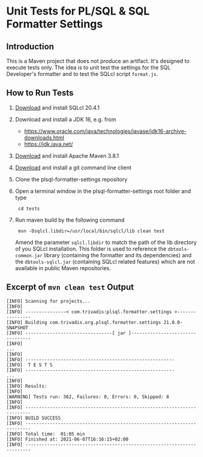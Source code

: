 # Unit Tests for PL/SQL & SQL Formatter Settings

## Introduction

This is a Maven project that does not produce an artifact. It's designed to execute tests only. The idea is to unit test the settings for the SQL Developer's formatter and to test the SQLcl script `format.js`.

## How to Run Tests

1. [Download](https://www.oracle.com/tools/downloads/sqlcl-downloads.html) and install SQLcl 20.4.1
2. Download and install a JDK 16, e.g. from
   - https://www.oracle.com/java/technologies/javase/jdk16-archive-downloads.html
   - https://jdk.java.net/
3. [Download](https://maven.apache.org/download.cgi) and install Apache Maven 3.8.1
4. [Download](https://git-scm.com/downloads) and install a git command line client
5. Clone the plsql-formatter-settings repository
6. Open a terminal window in the plsql-formatter-settings root folder and type

		cd tests

6. Run maven build by the following command

		mvn -Dsqlcl.libdir=/usr/local/bin/sqlcl/lib clean test

	Amend the parameter `sqlcl.libdir` to match the path of the lib directory of you SQLcl installation. This folder is used to reference the `dbtools-common.jar` library (containing the formatter and its dependencies) and the `dbtools-sqlcl.jar` (containing SQLcl related features) which are not available in public Maven repositories.

## Excerpt of `mvn clean test` Output

```
[INFO] Scanning for projects...
[INFO] 
[INFO] ---------------< com.trivadis:plsql.formatter.settings >----------------
[INFO] Building com.trivadis.org.plsql.formatter.settings 21.0.0-SNAPSHOT
[INFO] --------------------------------[ jar ]---------------------------------
[INFO]  
...
[INFO] 
[INFO] -------------------------------------------------------
[INFO]  T E S T S
[INFO] -------------------------------------------------------
...
[INFO] 
[INFO] Results:
[INFO] 
[WARNING] Tests run: 362, Failures: 0, Errors: 0, Skipped: 8
[INFO] 
[INFO] ------------------------------------------------------------------------
[INFO] BUILD SUCCESS
[INFO] ------------------------------------------------------------------------
[INFO] Total time:  01:05 min
[INFO] Finished at: 2021-06-07T16:16:15+02:00
[INFO] ------------------------------------------------------------------------
```
